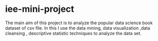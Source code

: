# iee-mini-project
The main aim of this project is to analyze the popular data science book dataset of csv file. In this I use the data mining, data visualization ,data cleansing , descriptive statistic techniques to analyze the data set.
